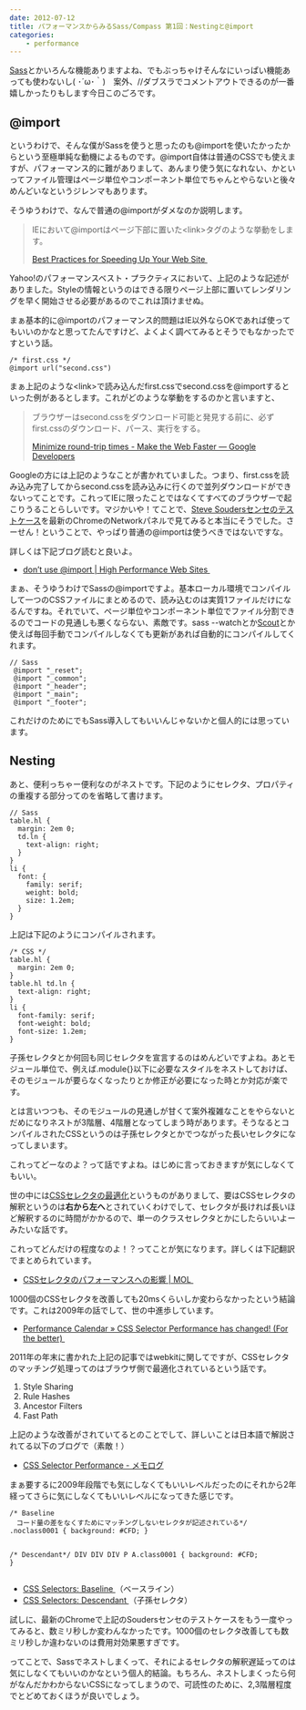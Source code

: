 ```yaml
---
date: 2012-07-12
title: パフォーマンスからみるSass/Compass 第1回：Nestingと@import
categories: 
    - performance
---
```



<a href="http://sass-lang.com/">Sass</a>とかいろんな機能ありますよね、でもぶっちゃけそんなにいっぱい機能あっても使わないし( ･´ω･｀)　案外、//ダブスラでコメントアウトできるのが一番嬉しかったりもします今日このごろです。

## @import

というわけで、そんな僕がSassを使うと思ったのも@importを使いたかったからという至極単純な動機によるものです。@import自体は普通のCSSでも使えますが、パフォーマンス的に難がありまして、あんまり使う気になれない、かといってファイル管理はページ単位やコンポーネント単位でちゃんとやらないと後々めんどいなというジレンマもあります。

そうゆうわけで、なんで普通の@importがダメなのか説明します。
<blockquote>IEにおいて@importはページ下部に置いた&lt;link&gt;タグのような挙動をします。

<a href="http://developer.yahoo.com/performance/rules.html/rules.html#csslink">Best Practices for Speeding Up Your Web Site </a></blockquote>
Yahoo!のパフォーマンスベスト・プラクティスにおいて、上記のような記述がありました。Styleの情報というのはできる限りページ上部に置いてレンダリングを早く開始させる必要があるのでこれは頂けませぬ。

まぁ基本的に@importのパフォーマンス的問題はIE以外ならOKであれば使ってもいいのかなと思ってたんですけど、よくよく調べてみるとそうでもなかったですという話。

```
/* first.css */
@import url("second.css")
```

まぁ上記のような&lt;link&gt;で読み込んだfirst.cssでsecond.cssを@importするといった例があるとします。これがどのような挙動をするのかと言いますと、


<blockquote>ブラウザーはsecond.cssをダウンロード可能と発見する前に、必ずfirst.cssのダウンロード、パース、実行をする。

<a href="https://developers.google.com/speed/docs/best-practices/rtt#AvoidCssImport">Minimize round-trip times - Make the Web Faster — Google Developers</a></blockquote>


Googleの方には上記のようなことが書かれていました。つまり、first.cssを読み込み完了してからsecond.cssを読み込みに行くので並列ダウンロードができないってことです。これってIEに限ったことではなくてすべてのブラウザーで起こりうることらしいです。マジかいや！てことで、<a href="http://stevesouders.com/tests/atimport/link-with-import.php">Steve Soudersセンセのテストケース</a>を最新のChromeのNetworkパネルで見てみると本当にそうでした。さーせん！ということで、やっぱり普通の@importは使うべきではないですな。

詳しくは下記ブログ読むと良いよ。
<ul>
	<li><a href="http://www.stevesouders.com/blog/2009/04/09/dont-use-import/">don’t use @import | High Performance Web Sites </a></li>
</ul>
まぁ、そうゆうわけでSassの@importですよ。基本ローカル環境でコンパイルして一つのCSSファイルにまとめるので、読み込むのは実質1ファイルだけになるんですね。それでいて、ページ単位やコンポーネント単位でファイル分割できるのでコードの見通しも悪くならない、素敵です。sass --watchとか<a href="http://mhs.github.com/scout-app/">Scout</a>とか使えば毎回手動でコンパイルしなくても更新があれば自動的にコンパイルしてくれます。
<pre><code>// Sass
 @import "_reset";
 @import "_common";
 @import "_header";
 @import "_main";
 @import "_footer";</code></pre>
これだけのためにでもSass導入してもいいんじゃないかと個人的には思っています。

## Nesting

あと、便利っちゃー便利なのがネストです。下記のようにセレクタ、プロパティの重複する部分ってのを省略して書けます。

```
// Sass
table.hl {
  margin: 2em 0;
  td.ln {
    text-align: right;
  }
}
li {
  font: {
    family: serif;
    weight: bold;
    size: 1.2em;
  }
}
```

上記は下記のようにコンパイルされます。

```
/* CSS */
table.hl {
  margin: 2em 0;
}
table.hl td.ln {
  text-align: right;
}
li {
  font-family: serif;
  font-weight: bold;
  font-size: 1.2em;
}
```

子孫セレクタとか何回も同じセレクタを宣言するのはめんどいですよね。あとモジュール単位で、例えば.module{}以下に必要なスタイルをネストしておけば、そのモジュールが要らなくなったりとか修正が必要になった時とか対応が楽です。

とは言いつつも、そのモジュールの見通しが甘くて案外複雑なことをやらないとだめになりネストが3階層、4階層となってしまう時があります。そうなるとコンパイルされたCSSというのは子孫セレクタとかでつながった長いセレクタになってしまいます。

これってどーなのよ？って話ですよね。はじめに言っておきますが気にしなくてもいい。

世の中には<a href="https://developer.mozilla.org/ja/Writing_Efficient_CSS">CSSセレクタの最適化</a>というものがありまして、要はCSSセレクタの解釈というのは<strong>右から左へ</strong>とされていくわけでして、セレクタが長ければ長いほど解釈するのに時間がかかるので、単一のクラスセレクタとかにしたらいいよーみたいな話です。

これってどんだけの程度なのよ！？ってことが気になります。詳しくは下記翻訳でまとめられています。
<ul>
	<li><a href="https://t32k.me/mol/log/impact-of-css-selector/">CSSセレクタのパフォーマンスへの影響 | MOL </a></li>
</ul>
1000個のCSSセレクタを改善しても20msくらいしか変わらなかったという結論です。これは2009年の話でして、世の中進歩しています。
<ul>
	<li><a href="http://calendar.perfplanet.com/2011/css-selector-performance-has-changed-for-the-better/">Performance Calendar » CSS Selector Performance has changed! (For the better) </a></li>
</ul>
2011年の年末に書かれた上記の記事ではwebkitに関してですが、CSSセレクタのマッチング処理ってのはブラウザ側で最適化されているという話です。
<ol>
	<li>Style Sharing</li>
	<li>Rule Hashes</li>
	<li>Ancestor Filters</li>
	<li>Fast Path</li>
</ol>
上記のような改善がされていてるとのことでして、詳しいことは日本語で解説されてる以下のブログで（素敵！）
<ul>
	<li><a href=" http://memolog.org/2012/05/css_selector_performance.php  ">CSS Selector Performance - メモログ</a></li>
</ul>
まぁ要するに2009年段階でも気にしなくてもいいレベルだったのにそれから2年経ってさらに気にしなくてもいいレベルになってきた感じです。
<pre><code>/* Baseline 
　コード量の差をなくすためにマッチングしないセレクタが記述されている*/
.noclass0001 { background: #CFD; }

/* Descendant*/
DIV DIV DIV P A.class0001 { background: #CFD; }</code></pre>
<ul>
	<li><a href="http://stevesouders.com/tests/css-selectors/baseline.php">CSS Selectors: Baseline </a>（ベースライン）</li>
	<li><a href="http://stevesouders.com/tests/css-selectors/descendant.php">CSS Selectors: Descendant </a>（子孫セレクタ）</li>
</ul>
試しに、最新のChromeで上記のSoudersセンセのテストケースをもう一度やってみると、数ミリ秒しか変わんなかったです。1000個のセレクタ改善しても数ミリ秒しか違わないのは費用対効果悪すぎです。

ってことで、Sassでネストしまくって、それによるセレクタの解釈遅延ってのは気にしなくてもいいのかなという個人的結論。もちろん、ネストしまくったら何がなんだかわからないCSSになってしまうので、可読性のために、2,3階層程度でとどめておくほうが良いでしょう。
